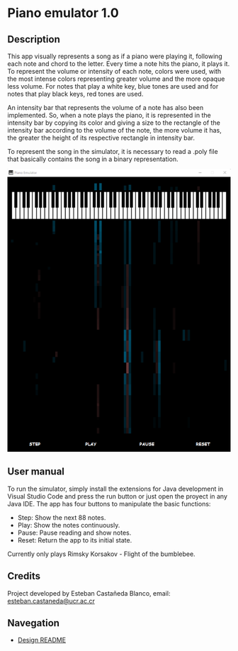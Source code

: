 # Piano emulator 1.0

## Description

This app visually represents a song as if a piano were playing it, following each note and chord to the letter. Every time a note hits the piano, it plays it. To represent the volume or intensity of each note, colors were used, with the most intense colors representing greater volume and the more opaque less volume. For notes that play a white key, blue tones are used and for notes that play black keys, red tones are used.

An intensity bar that represents the volume of a note has also been implemented. So, when a note plays the piano, it is represented in the intensity bar by copying its color and giving a size to the rectangle of the intensity bar according to the volume of the note, the more volume it has, the greater the height of its respective rectangle in intensity bar.

To represent the song in the simulator, it is necessary to read a .poly file that basically contains the song in a binary representation.

<center>

  ![Piano emulator](src/images/app.png)

</center>

## User manual

To run the simulator, simply install the extensions for Java development in Visual Studio Code and press the run button or just open the proyect in any Java IDE. The app has four buttons to manipulate the basic functions:
* Step: Show the next 88 notes.
* Play: Show the notes continuously.
* Pause: Pause reading and show notes.
* Reset: Return the app to its initial state.

Currently only plays Rimsky Korsakov - Flight of the bumblebee.

## Credits

Project developed by Esteban Castañeda Blanco, email: esteban.castaneda@ucr.ac.cr

## Navegation

* [Design README](design/README.md)